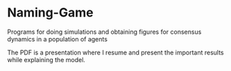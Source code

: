 # Naming-Game
Programs for doing simulations and obtaining figures for consensus dynamics in a population of agents

The PDF is a presentation where I resume and present the important results while explaining the model.
